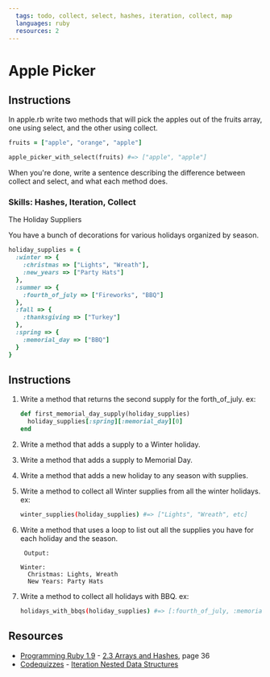 ```yaml
---
  tags: todo, collect, select, hashes, iteration, collect, map
  languages: ruby
  resources: 2
---
```


# Apple Picker

## Instructions

In apple.rb write two methods that will pick the apples out of the fruits array, one using select, and the other using collect. 

```ruby
fruits = ["apple", "orange", "apple"]

apple_picker_with_select(fruits) #=> ["apple", "apple"]
```

When you're done, write a sentence describing the difference between collect and select, and what each method does. 

### Skills: Hashes, Iteration, Collect

The Holiday Suppliers 

You have a bunch of decorations for various holidays organized by season.

```ruby
holiday_supplies = {
  :winter => {
    :christmas => ["Lights", "Wreath"],
    :new_years => ["Party Hats"]
  },
  :summer => {
    :fourth_of_july => ["Fireworks", "BBQ"]
  },
  :fall => {
    :thanksgiving => ["Turkey"]
  },
  :spring => {
    :memorial_day => ["BBQ"]
  }
}
```
## Instructions

1. Write a method that returns the second supply for the forth_of_july.
ex:

    ```ruby
    def first_memorial_day_supply(holiday_supplies)
      holiday_supplies[:spring][:memorial_day][0]
    end
    ```

2. Write a method that adds a supply to a Winter holiday.

3. Write a method that adds a supply to Memorial Day.

4. Write a method that adds a new holiday to any season with supplies.

5. Write a method to collect all Winter supplies from all the winter holidays.
ex:

    ```bash
    winter_supplies(holiday_supplies) #=> ["Lights", "Wreath", etc]
    ```

6. Write a method that uses a loop to list out all the supplies you have for each holiday and the season.


        Output:
    ```
    Winter:
      Christmas: Lights, Wreath
      New Years: Party Hats
    ```

7. Write a method to collect all holidays with BBQ.
ex:

    ```bash
    holidays_with_bbqs(holiday_supplies) #=> [:fourth_of_july, :memorial_day]
    ```

## Resources
* [Programming Ruby 1.9](http://books.flatironschool.com/books/11) - [2.3 Arrays and Hashes](http://books.flatironschool.com/books/11), page 36
* [Codequizzes](http://www.codequizzes.com/learn-ruby/) - [Iteration Nested Data Structures](http://www.codequizzes.com/learn-ruby/iteration-nested-data-structures)
